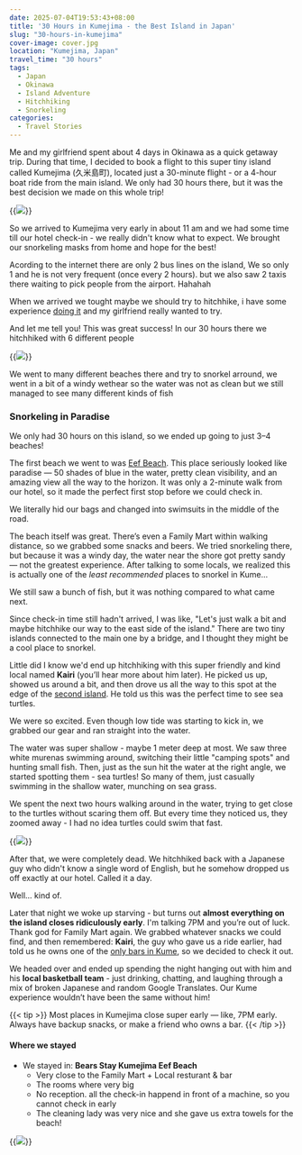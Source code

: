 ```yaml
---
date: 2025-07-04T19:53:43+08:00
title: '30 Hours in Kumejima - the Best Island in Japan'
slug: "30-hours-in-kumejima"
cover-image: cover.jpg
location: "Kumejima, Japan"
travel_time: "30 hours"
tags:
  - Japan
  - Okinawa
  - Island Adventure
  - Hitchhiking
  - Snorkeling
categories:
  - Travel Stories
---
```


Me and my girlfriend spent about 4 days in Okinawa as a quick getaway trip.
During that time, I decided to book a flight to this super tiny island called
Kumejima (久米島町), located just a 30-minute flight - or a 4-hour boat ride
from the main island. We only had 30 hours there, but it was the best decision
we made on this whole trip!

{{<img src="plane.jpg" caption="Our tiny 40-seater airplane" >}}

So we arrived to Kumejima very early in about 11 am and we had some time till
our hotel check-in - we really didn't know what to expect. We brought our
snorkeling masks from home and hope for the best!

Acording to the internet there are only 2 bus lines on the island, We so only 1
and he is not very frequent (once every 2 hours). but we also saw 2 taxis there
waiting to pick people from the airport. Hahahah

When we arrived we tought maybe we should try to hitchhike, i have some
experience [doing it](/travel/404) and my girlfriend really wanted to try.

And let me tell you! This was great success! In our 30 hours there we hitchhiked
with 6 different people

{{<img src="first-hitchike.jpg"
caption="First hitchike with marine bioligist that was in our flight">}}

We went to many different beaches there and try to snorkel arround, we went in a
bit of a windy wethear so the water was not as clean but we still managed to see
many different kinds of fish

### Snorkeling in Paradise

We only had 30 hours on this island, so we ended up going to just 3–4 beaches!

The first beach we went to was
[Eef Beach](https://maps.app.goo.gl/W2KQ57fLT64S15JSA). This place seriously
looked like paradise — 50 shades of blue in the water, pretty clean visibility,
and an amazing view all the way to the horizon. It was only a 2-minute walk from
our hotel, so it made the perfect first stop before we could check in.

We literally hid our bags and changed into swimsuits in the middle of the road.

The beach itself was great. There’s even a Family Mart within walking distance,
so we grabbed some snacks and beers. We tried snorkeling there, but because it
was a windy day, the water near the shore got pretty sandy — not the greatest
experience. After talking to some locals, we realized this is actually one of
the _least recommended_ places to snorkel in Kume...

We still saw a bunch of fish, but it was nothing compared to what came next.

Since check-in time still hadn't arrived, I was like, "Let's just walk a bit and
maybe hitchhike our way to the east side of the island." There are two tiny
islands connected to the main one by a bridge, and I thought they might be a
cool place to snorkel.

Little did I know we'd end up hitchhiking with this super friendly and kind
local named **Kairi** (you’ll hear more about him later). He picked us up,
showed us around a bit, and then drove us all the way to this spot at the edge
of the [second island](https://maps.app.goo.gl/xwuaPjyTaL3FW3v37). He told us
this was the perfect time to see sea turtles.

We were so excited. Even though low tide was starting to kick in, we grabbed our
gear and ran straight into the water.

The water was super shallow - maybe 1 meter deep at most. We saw three white
murenas swimming around, switching their little "camping spots" and hunting
small fish. Then, just as the sun hit the water at the right angle, we started
spotting them - sea turtles! So many of them, just casually swimming in the
shallow water, munching on sea grass.

We spent the next two hours walking around in the water, trying to get close to
the turtles without scaring them off. But every time they noticed us, they
zoomed away - I had no idea turtles could swim that fast.

{{<img src="beach1.jpg" caption="The beach across the road from our hotel">}}

After that, we were completely dead. We hitchhiked back with a Japanese guy who
didn't know a single word of English, but he somehow dropped us off exactly at
our hotel. Called it a day.

Well... kind of.

Later that night we woke up starving - but turns out **almost everything on the
island closes ridiculously early**. I'm talking 7PM and you’re out of luck.
Thank god for Family Mart again. We grabbed whatever snacks we could find, and
then remembered: **Kairi**, the guy who gave us a ride earlier, had told us he
owns one of the [only bars in Kume](https://maps.app.goo.gl/jow1sUtRTk8AD8KJA),
so we decided to check it out.

We headed over and ended up spending the night hanging out with him and his
**local basketball team** - just drinking, chatting, and laughing through a mix
of broken Japanese and random Google Translates. Our Kume experience wouldn’t
have been the same without him!

{{< tip >}} Most places in Kumejima close super early — like, 7PM early. Always
have backup snacks, or make a friend who owns a bar. {{< /tip >}}

#### Where we stayed

- We stayed in: **Bears Stay Kumejima Eef Beach**
  - Very close to the Family Mart + Local resturant & bar
  - The rooms where very big
  - No reception. all the check-in happend in front of a machine, so you cannot
    check in early
  - The cleaning lady was very nice and she gave us extra towels for the beach!

{{<img src="beach2.jpg" caption="The coast lines between 2 of the small islands in Kume">}}
